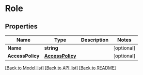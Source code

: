 # Role

## Properties

Name | Type | Description | Notes
------------ | ------------- | ------------- | -------------
**Name** | **string** |  | [optional] 
**AccessPolicy** | [**AccessPolicy**](AccessPolicy.md) |  | [optional] 

[[Back to Model list]](../README.md#documentation-for-models) [[Back to API list]](../README.md#documentation-for-api-endpoints) [[Back to README]](../README.md)


